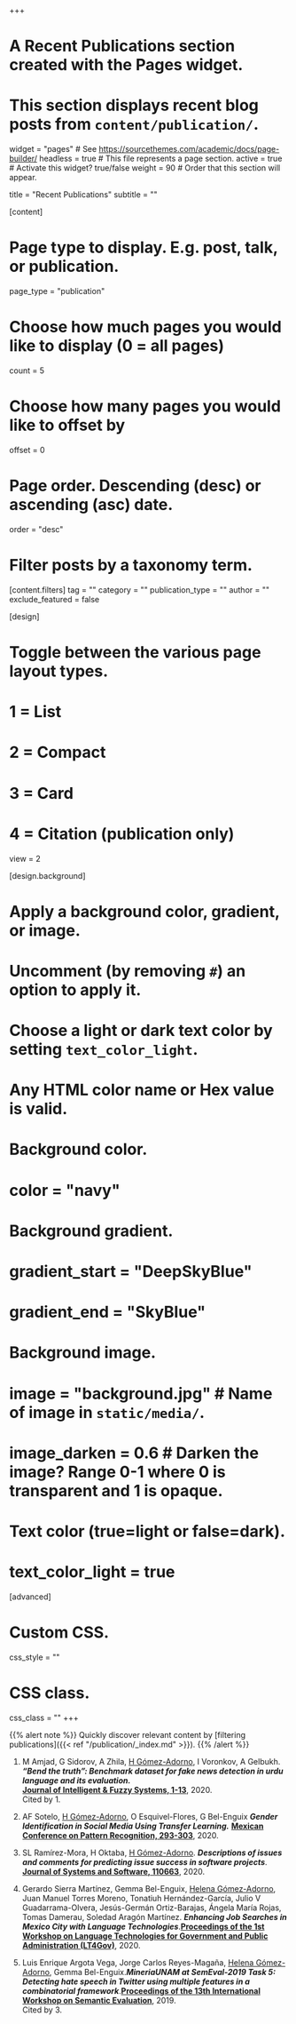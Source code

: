 +++
# A Recent Publications section created with the Pages widget.
# This section displays recent blog posts from `content/publication/`.

widget = "pages"  # See https://sourcethemes.com/academic/docs/page-builder/
headless = true  # This file represents a page section.
active = true  # Activate this widget? true/false
weight = 90  # Order that this section will appear.

title = "Recent Publications"
subtitle = ""

[content]
  # Page type to display. E.g. post, talk, or publication.
  page_type = "publication"
  
  # Choose how much pages you would like to display (0 = all pages)
  count = 5
  
  # Choose how many pages you would like to offset by
  offset = 0

  # Page order. Descending (desc) or ascending (asc) date.
  order = "desc"

  # Filter posts by a taxonomy term.
  [content.filters]
    tag = ""
    category = ""
    publication_type = ""
    author = ""
    exclude_featured = false
  
[design]
  # Toggle between the various page layout types.
  #   1 = List
  #   2 = Compact
  #   3 = Card
  #   4 = Citation (publication only)
  view = 2
  
[design.background]
  # Apply a background color, gradient, or image.
  #   Uncomment (by removing `#`) an option to apply it.
  #   Choose a light or dark text color by setting `text_color_light`.
  #   Any HTML color name or Hex value is valid.
    
  # Background color.
  # color = "navy"
  
  # Background gradient.
  # gradient_start = "DeepSkyBlue"
  # gradient_end = "SkyBlue"
  
  # Background image.
  # image = "background.jpg"  # Name of image in `static/media/`.
  # image_darken = 0.6  # Darken the image? Range 0-1 where 0 is transparent and 1 is opaque.

  # Text color (true=light or false=dark).
  # text_color_light = true  
  
[advanced]
 # Custom CSS. 
 css_style = ""
 
 # CSS class.
 css_class = ""
+++

{{% alert note %}}
Quickly discover relevant content by [filtering publications]({{< ref "/publication/_index.md" >}}).
{{% /alert %}}

1.  M Amjad, G Sidorov, A Zhila, <u>H Gómez-Adorno</u>, I Voronkov, A Gelbukh. ***“Bend the truth”: Benchmark dataset for fake news detection in urdu language and its evaluation.***  
[**Journal of Intelligent & Fuzzy Systems, 1-13**](https://www.researchgate.net/profile/Maaz_Amjad/publication/342319379_Bend_the_truth_Benchmark_dataset_for_fake_news_detection_in_urdu_language_and_its_evaluation/links/5f066c1192851c52d62476e2/Bend-the-truth-Benchmark-dataset-for-fake-news-detection-in-urdu-language-and-its-evaluation.pdf), 2020.  
Cited by 1.

2.  AF Sotelo, <u>H Gómez-Adorno</u>, O Esquivel-Flores, G Bel-Enguix ***Gender Identification in Social Media Using Transfer Learning.*** [**Mexican Conference on Pattern Recognition, 293-303**](https://link.springer.com/chapter/10.1007/978-3-030-49076-8_28), 2020.

3.  SL Ramírez-Mora, H Oktaba, <u>H Gómez-Adorno</u>. ***Descriptions of issues and comments for predicting issue success in software projects***. [**Journal of Systems and Software, 110663**](https://www.sciencedirect.com/science/article/abs/pii/S0164121220301242), 2020.

4.  Gerardo Sierra Martínez, Gemma Bel-Enguix, <u>Helena Gómez-Adorno</u>, Juan Manuel Torres Moreno, Tonatiuh Hernández-García, Julio V Guadarrama-Olvera, Jesús-Germán Ortiz-Barajas, Ángela María Rojas, Tomas Damerau, Soledad Aragón Martínez. ***Enhancing Job Searches in Mexico City with Language Technologies***.[**Proceedings of the 1st Workshop on Language Technologies for Government and Public Administration (LT4Gov)**](https://www.aclweb.org/anthology/2020.lt4gov-1.3.pdf), 2020.

5.  Luis Enrique Argota Vega, Jorge Carlos Reyes-Magaña, <u>Helena Gómez-Adorno</u>, Gemma Bel-Enguix.***MineriaUNAM at SemEval-2019 Task 5: Detecting hate speech in Twitter using multiple features in a combinatorial framework***.[**Proceedings of the 13th International Workshop on Semantic Evaluation**](https://www.aclweb.org/anthology/S19-2079.pdf), 2019.  
Cited by 3.
